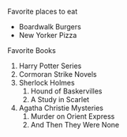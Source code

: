 Favorite places to eat
* Boardwalk Burgers
* New Yorker Pizza

Favorite Books
1. Harry Potter Series
2. Cormoran Strike Novels
3. Sherlock Holmes
    1. Hound of Baskervilles
    2. A Study in Scarlet
4. Agatha Christie Mysteries
    1. Murder on Orient Express
    2. And Then They Were None
